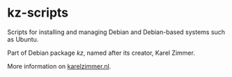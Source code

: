 # kz-scripts

Scripts for installing and managing Debian and Debian-based systems such as Ubuntu.

Part of Debian package *kz*, named after its creator, Karel Zimmer.

More information on [karelzimmer.nl](https://karelzimmer.nl).
